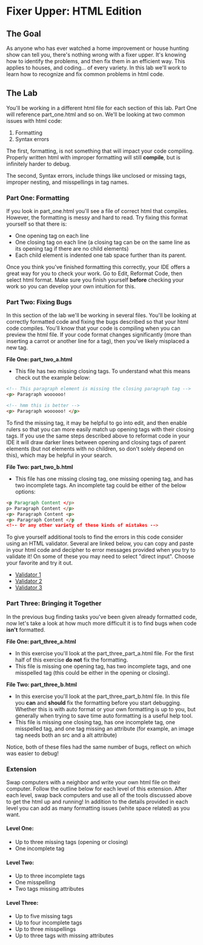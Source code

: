 # Fixer Upper: HTML Edition

## The Goal

As anyone who has ever watched a home improvement or house hunting show can tell you, there's nothing wrong with a fixer upper. It's knowing how to identify the problems, and then fix them in an efficient way. This applies to houses, and coding... of every variety. In this lab we'll work to learn how to recognize and fix common problems in html code.

## The Lab

You'll be working in a different html file for each section of this lab. Part One will reference part_one.html and so on. We'll be looking at two common issues with html code:
  1. Formatting
  2. Syntax errors

The first, formatting, is not something that will impact your code compiling. Properly written html with improper formatting will still **compile**, but is infinitely harder to debug.

The second, Syntax errors, include things like unclosed or missing tags, improper nesting, and misspellings in tag names.

### Part One: Formatting
If you look in part_one.html you'll see a file of correct html that compiles. However, the formatting is messy and hard to read. Try fixing this format yourself so that there is:
* One opening tag on each line
* One closing tag on each line (a closing tag can be on the same line as its opening tag if there are no child elements)
* Each child element is indented one tab space further than its parent.

Once you think you've finished formatting this correctly, your IDE offers a great way for you to check your work. Go to Edit, Reformat Code, then select html format. Make sure you finish yourself **before** checking your work so you can develop your own intuition for this.


### Part Two: Fixing Bugs
In this section of the lab we'll be working in several files. You'll be looking at correctly formatted code and fixing the bugs described so that your html code compiles. You'll know that your code is compiling when you can preview the html file. If your code format changes significantly (more than inserting a carrot or another line for a tag), then you've likely misplaced a new tag.

**File One: part_two_a.html**
  * This file has two missing closing tags. To understand what this means check out the example below:

  ```HTML
  <!-- This paragraph element is missing the closing paragraph tag -->
  <p> Paragraph woooooo!
  ```

  ```HTML
  <!-- hmm this is better -->
  <p> Paragraph woooooo! </p>
  ```
To find the missing tag, it may be helpful to go into edit, and then enable rulers so that you can more easily match up opening tags with their closing tags. If you use the same steps described above to reformat code in your IDE it will draw darker lines between opening and closing tags of parent elements (but not elements with no children, so don't solely depend on this), which may be helpful in your search.

**File Two: part_two_b.html**
  * This file has one missing closing tag, one missing opening tag, and has two incomplete tags. An incomplete tag could be either of the below options:

  ```html
  <p Paragraph Content </p>
  p> Paragraph Content </p>
  <p> Paragraph Content <p>
  <p> Paragraph Content </p
  <!-- Or any other variety of these kinds of mistakes -->
  ```

To give yourself additional tools to find the errors in this code consider using an HTML validator. Several are linked below, you can copy and paste in your html code and decipher to error messages provided when you try to validate it! On some of these you may need to select "direct input". Choose your favorite and try it out.
* [Validator 1](https://jsonformatter.org/html-validator)
* [Validator 2](https://validator.w3.org/nu/#textarea)
* [Validator 3](http://www.htmlhelp.com/tools/validator/direct.html.en)

### Part Three: Bringing it Together

In the previous bug finding tasks you've been given already formatted code, now let's take a look at how much more difficult it is to find bugs when code **isn't** formatted.

**File One: part_three_a.html**
* In this exercise you'll look at the part_three_part_a.html file. For the first half of this exercise **do not** fix the formatting.
* This file is missing one opening tag, has two incomplete tags, and one misspelled tag (this could be either in the opening or closing).

**File Two: part_three_b.html**
* In this exercise you'll look at the part_three_part_b.html file. In this file you **can** and **should** fix the formatting before you start debugging. Whether this is with auto format or your own formatting is up to you, but generally when trying to save time auto formatting is a useful help tool.
* This file is missing one closing tag, has one incomplete tag, one misspelled tag, and one tag missing an attribute (for example, an image tag needs both an src and a alt attribute)

Notice, both of these files had the same number of bugs, reflect on which was easier to debug!

### Extension
Swap computers with a neighbor and write your own html file on their computer. Follow the outline below for each level of this extension. After each level, swap back computers and use all of the tools discussed above to get the html up and running! In addition to the details provided in each level you can add as many formatting issues (white space related) as you want.

#### Level One:
* Up to three missing tags (opening or closing)
* One incomplete tag

#### Level Two:
* Up to three incomplete tags
* One misspelling
* Two tags missing attributes

#### Level Three:
* Up to five missing tags
* Up to four incomplete tags
* Up to three misspellings
* Up to three tags with missing attributes
